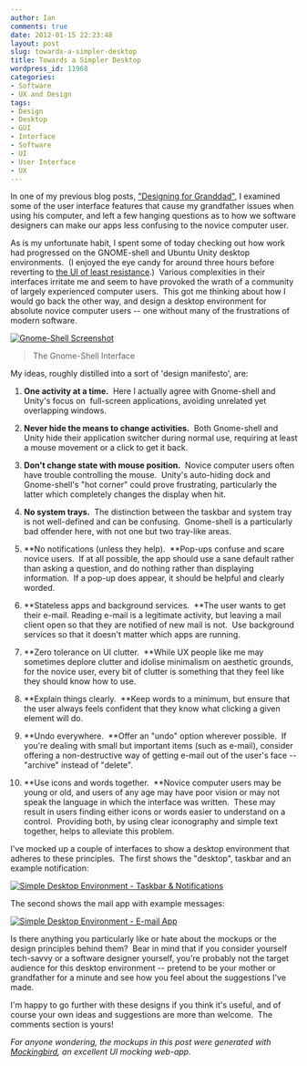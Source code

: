 ```yaml
---
author: Ian
comments: true
date: 2012-01-15 22:23:48
layout: post
slug: towards-a-simpler-desktop
title: Towards a Simpler Desktop
wordpress_id: 11968
categories:
- Software
- UX and Design
tags:
- Design
- Desktop
- GUI
- Interface
- Software
- UI
- User Interface
- UX
---
```


In one of my previous blog posts, ["Designing for Granddad"](http://ianrenton.com/blog/designing-for-granddad), I examined some of the user interface features that cause my grandfather issues when using his computer, and left a few hanging questions as to how we software designers can make our apps less confusing to the novice computer user.

As is my unfortunate habit, I spent some of today checking out how work had progressed on the GNOME-shell and Ubuntu Unity desktop environments.  (I enjoyed the eye candy for around three hours before reverting to [the UI of least resistance](http://ianrenton.com/blog/the-ui-of-least-resistance).)  Various complexities in their interfaces irritate me and seem to have provoked the wrath of a community of largely experienced computer users.  This got me thinking about how I would go back the other way, and design a desktop environment for absolute novice computer users -- one without many of the frustrations of modern software.

[![Gnome-Shell Screenshot](//files.ianrenton.com/sites/blog/2012/01/chat_reply-600x337.png)](//files.ianrenton.com/sites/blog/2012/01/chat_reply.png)

> The Gnome-Shell Interface

My ideas, roughly distilled into a sort of 'design manifesto', are:

  1. **One activity at a time.**  Here I actually agree with Gnome-shell and Unity's focus on  full-screen applications, avoiding unrelated yet overlapping windows.

	
  2. **Never hide the means to change activities.**  Both Gnome-shell and Unity hide their application switcher during normal use, requiring at least a mouse movement or a click to get it back.

	
  3. **Don't change state with mouse position.**  Novice computer users often have trouble controlling the mouse.  Unity's auto-hiding dock and Gnome-shell's "hot corner" could prove frustrating, particularly the latter which completely changes the display when hit.

	
  4. **No system trays.**  The distinction between the taskbar and system tray is not well-defined and can be confusing.  Gnome-shell is a particularly bad offender here, with not one but two tray-like areas.

	
  5. **No notifications (unless they help).  **Pop-ups confuse and scare novice users.  If at all possible, the app should use a sane default rather than asking a question, and do nothing rather than displaying information.  If a pop-up does appear, it should be helpful and clearly worded.

	
  6. **Stateless apps and background services.  **The user wants to get their e-mail. Reading e-mail is a legitimate activity, but leaving a mail client open so that they are notified of new mail is not.  Use background services so that it doesn't matter which apps are running.

	
  7. **Zero tolerance on UI clutter.  **While UX people like me may sometimes deplore clutter and idolise minimalism on aesthetic grounds, for the novice user, every bit of clutter is something that they feel like they should know how to use.

	
  8. **Explain things clearly.  **Keep words to a minimum, but ensure that the user always feels confident that they know what clicking a given element will do.

	
  9. **Undo everywhere.  **Offer an "undo" option wherever possible.  If you're dealing with small but important items (such as e-mail), consider offering a non-destructive way of getting e-mail out of the user's face -- "archive" instead of "delete".

	
  10. **Use icons and words together.  **Novice computer users may be young or old, and users of any age may have poor vision or may not speak the language in which the interface was written.  These may result in users finding either icons or words easier to understand on a control.  Providing both, by using clear iconography and simple text together, helps to alleviate this problem.

I've mocked up a couple of interfaces to show a desktop environment that adheres to these principles.  The first shows the "desktop", taskbar and an example notification:

[![Simple Desktop Environment - Taskbar & Notifications](//files.ianrenton.com/sites/blog/2012/01/1.-Taskbar-Notifications-600x374.png)](//files.ianrenton.com/sites/blog/2012/01/1.-Taskbar-Notifications.png)

The second shows the mail app with example messages:

[![Simple Desktop Environment - E-mail App](//files.ianrenton.com/sites/blog/2012/01/2.-Apps-600x373.png)](//files.ianrenton.com/sites/blog/2012/01/2.-Apps.png)

Is there anything you particularly like or hate about the mockups or the design principles behind them?  Bear in mind that if you consider yourself tech-savvy or a software designer yourself, you're probably not the target audience for this desktop environment -- pretend to be your mother or grandfather for a minute and see how you feel about the suggestions I've made.

I'm happy to go further with these designs if you think it's useful, and of course your own ideas and suggestions are more than welcome.  The comments section is yours!

_For anyone wondering, the mockups in this post were generated with [Mockingbird](https://gomockingbird.com/), an excellent UI mocking web-app._

